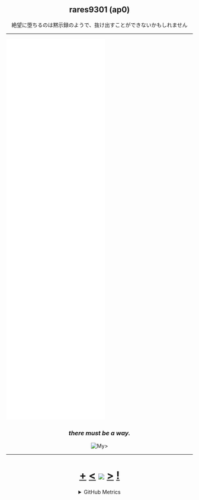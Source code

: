 <h2 align="center">rares9301 (ap0)</h1>
<p align="center">絶望に堕ちるのは黙示録のようで、抜け出すことができないかもしれません</p>


<hr>
<img src="./github-metrics.svg">

<h3 align="center"><i>there must be a way.</i></h2>
<p align="center">
<img alt= My discord profile src="https://discord-readme-badge.vercel.app/api?id=299220016530849793" />></a>
</p>
<hr>

<h1 align="center"> <a href="https://octo-ring.com/register">+</a> <a href="https://octo-ring.com/p/rares9301/prev"><</a> <a href="https://octo-ring.com/">
<img align="center" src="https://w0.peakpx.com/wallpaper/431/461/HD-wallpaper-anime-classroom-of-the-elite-ichika-amasawa.jpg" height="150px"></a> <a href="https://octo-ring.com/p/rares9301/next">></a> <a href="https://octo-ring.com/p/rares9301/random">!</a>
</h1>

<details align="center">
<summary>GitHub Metrics</summary>
<img src="./github-metrics.svg">

</details>